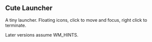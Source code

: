 
## Cute Launcher

A tiny launcher.
Floating icons, click to move and focus, right click to terminate.

Later versions assume WM_HINTS.